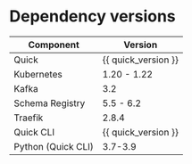 # Dependency versions

| Component          | Version             |
|--------------------|---------------------|
| Quick              | {{ quick_version }} |
| Kubernetes         | 1.20 - 1.22         |
| Kafka              | 3.2                 |
| Schema Registry    | 5.5 - 6.2           |
| Traefik            | 2.8.4               |
| Quick CLI          | {{ quick_version }} |
| Python (Quick CLI) | 3.7-3.9             |
